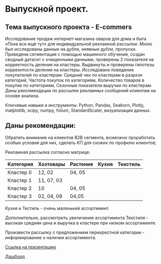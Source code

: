 # Выпускной проект.

## Тема выпускного проекта - E-commers
Исследование продаж интернет-магазина оваров для дома и быта «Пока все ещё тут» для индивидуальной рекламной рассылки.
Мною был исследованы данные на дубли, неявные дубли, пропуски. 
Проведена сегментация с помощью машинного обучения, создан сводный датасет с очищенными данными, проверены 2 показателя на корректность деления на кластеры. 
Выдвинуты и проверены гипотезы коррекнтости деления на кластеры.
Исследовано поведение покупателей по кластерам: Средний чек по кластерам в разрезе категорий, Частота покупок по категориям, Количество товаров в покупке по категориям, Сезонные показатели выручки по кластерам.
Даны реколмендации по рассылке рекламных сообщений клиентам на основе анализа.

Ключевые навыки и инструменты: Python, Pandas, Seaborn, Plotly, matplotlib, scipy, numpy, folium, StandardScaler, визуализация данных.

## Даны рекомендации:

Обратить внимание на клиентов В2В сегмента, возможно проработать особые условия для них, сделать КП для схожих по профилю клиентов;

Рекламная рассылка согласно матрице:

| Категория	| Хозтовары	| Растения	| Кухня	| Текстиль |
| :--------------- | :---------------- |:------------------- | :---------------- | :---------------- |
| Кластер 0 |	12, 02 |	04, 05 | | |	
| Кластер 1 |	11, 07, 03 | | |  |
| Кластер 2 |	10 |	04, 05 | | |		
| Кластер 3 |	02, 04, 08 |	04,05	 | | |	

Кухня и Тестиль - очень маленький ассортимент.

Дополнительно, рассмотреть увеличение ассортимента Текстиля - высокая средняя цена и выручка в кластере при низком ассортименте.

Произвести рассылку с предложением перекрестной категории - информирование о наличии ассортимента.


[Ссылка на презентацию](https://drive.google.com/file/d/1VbuD7igm3M27j1TkTTdVA6FignM_ftqP/view)

[Дашборд](https://public.tableau.com/app/profile/.67426837/viz/_16783517102310/Dashboard1?publish=yes)
